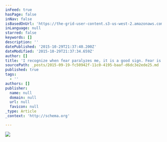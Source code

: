 ```yaml
---
inFeed: true
hasPage: false
inNav: false
isBasedOnUrl: 'https://the-grid-user-content.s3-us-west-2.amazonaws.com/95c5fae5-defc-49e0-9b90-5ecd577dcbae.png'
inLanguage: null
starred: false
keywords: []
description: ''
datePublished: '2015-10-29T21:37:40.200Z'
dateModified: '2015-10-29T21:37:34.659Z'
author: []
title: 'I recognize when fear paralyzes me, it is a good sign. Fear is an indicator that I am on the right path. Fear tends to get me stuck in a proverbial rut. My hope is that in this workshop we will begin to understand why we have stop taking risk.'
sourcePath: _posts/2015-09-19-fc50942f-11c0-4195-baaf-d6dc3e2ede25.md
published: true
tags:
  - ''
authors: []
publisher:
  name: null
  domain: null
  url: null
  favicon: null
_type: Article
_context: 'http://schema.org'

---
```

![](https://the-grid-user-content.s3-us-west-2.amazonaws.com/95c5fae5-defc-49e0-9b90-5ecd577dcbae.png)